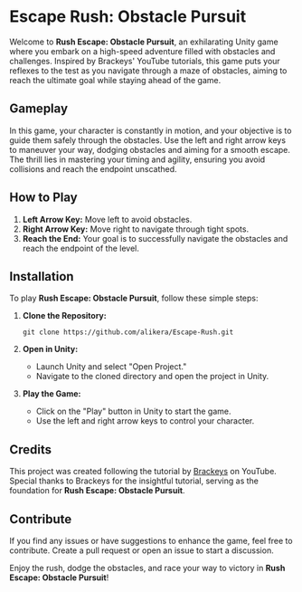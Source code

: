# Escape Rush: Obstacle Pursuit

Welcome to **Rush Escape: Obstacle Pursuit**, an exhilarating Unity game where you embark on a high-speed adventure filled with obstacles and challenges. Inspired by Brackeys' YouTube tutorials, this game puts your reflexes to the test as you navigate through a maze of obstacles, aiming to reach the ultimate goal while staying ahead of the game.

## Gameplay

In this game, your character is constantly in motion, and your objective is to guide them safely through the obstacles. Use the left and right arrow keys to maneuver your way, dodging obstacles and aiming for a smooth escape. The thrill lies in mastering your timing and agility, ensuring you avoid collisions and reach the endpoint unscathed.

## How to Play

1. **Left Arrow Key:** Move left to avoid obstacles.
2. **Right Arrow Key:** Move right to navigate through tight spots.
3. **Reach the End:** Your goal is to successfully navigate the obstacles and reach the endpoint of the level.

## Installation

To play **Rush Escape: Obstacle Pursuit**, follow these simple steps:

1. **Clone the Repository:**
   ```
   git clone https://github.com/alikera/Escape-Rush.git
   ```

2. **Open in Unity:**
   - Launch Unity and select "Open Project."
   - Navigate to the cloned directory and open the project in Unity.

3. **Play the Game:**
   - Click on the "Play" button in Unity to start the game.
   - Use the left and right arrow keys to control your character.

## Credits

This project was created following the tutorial by [Brackeys](https://www.youtube.com/user/Brackeys) on YouTube. Special thanks to Brackeys for the insightful tutorial, serving as the foundation for **Rush Escape: Obstacle Pursuit**.

## Contribute

If you find any issues or have suggestions to enhance the game, feel free to contribute. Create a pull request or open an issue to start a discussion.

Enjoy the rush, dodge the obstacles, and race your way to victory in **Rush Escape: Obstacle Pursuit**!
